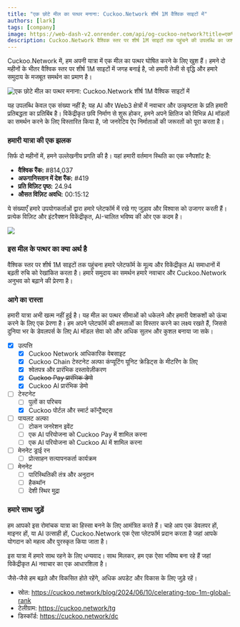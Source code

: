 ```yaml
---
title: "एक छोटे मील का पत्थर मनाना: Cuckoo.Network शीर्ष 1M वैश्विक साइटों में"
authors: [lark]
tags: [company]
image: https://web-dash-v2.onrender.com/api/og-cuckoo-network?title=एक%20छोटे%20मील%20का%20पत्थर%20मनाना:%20Cuckoo.Network%20शीर्ष%201M%20वैश्विक%20साइटों%20में
description: Cuckoo.Network वैश्विक स्तर पर शीर्ष 1M साइटों तक पहुंचने की उपलब्धि का जश्न मना रहा है, जो AI और Web3 क्षेत्र में इसकी तेजी से वृद्धि और प्रभाव को दर्शाता है।
---
```


Cuckoo.Network में, हम अपनी यात्रा में एक मील का पत्थर घोषित करने के लिए खुश हैं। हमने दो महीनों के भीतर वैश्विक स्तर पर शीर्ष 1M साइटों में जगह बनाई है, जो हमारी तेजी से वृद्धि और हमारे समुदाय के मजबूत समर्थन का प्रमाण है।

![एक छोटे मील का पत्थर मनाना: Cuckoo.Network शीर्ष 1M वैश्विक साइटों में](https://cuckoo-network.b-cdn.net/cuckoo-network-top-1m-sites.webp "एक छोटे मील का पत्थर मनाना: Cuckoo.Network शीर्ष 1M वैश्विक साइटों में")

यह उपलब्धि केवल एक संख्या नहीं है; यह AI और Web3 क्षेत्रों में नवाचार और उत्कृष्टता के प्रति हमारी प्रतिबद्धता का प्रतिबिंब है। विकेंद्रीकृत छवि निर्माण से शुरू होकर, हमने अपने क्षितिज को विभिन्न AI मॉडलों का समर्थन करने के लिए विस्तारित किया है, जो जनरेटिव ऐप निर्माताओं की जरूरतों को पूरा करता है।

### हमारी यात्रा की एक झलक

सिर्फ दो महीनों में, हमने उल्लेखनीय प्रगति की है। यहां हमारी वर्तमान स्थिति का एक स्नैपशॉट है:

- **वैश्विक रैंक:** #814,037
- **अफगानिस्तान में देश रैंक:** #419
- **प्रति विज़िट पृष्ठ:** 24.94
- **औसत विज़िट अवधि:** 00:15:12

ये संख्याएँ हमारे उपयोगकर्ताओं द्वारा हमारे प्लेटफॉर्म में रखे गए जुड़ाव और विश्वास को उजागर करती हैं। प्रत्येक विज़िट और इंटरैक्शन विकेंद्रीकृत, AI-चालित भविष्य की ओर एक कदम है।

[![](https://cuckoo-network.b-cdn.net/cuckoo-global-rank.webp)](https://www.similarweb.com/website/cuckoo.network/)

### इस मील के पत्थर का क्या अर्थ है

वैश्विक स्तर पर शीर्ष 1M साइटों तक पहुंचना हमारे प्लेटफॉर्म के मूल्य और विकेंद्रीकृत AI समाधानों में बढ़ती रुचि को रेखांकित करता है। हमारे समुदाय का समर्थन हमारे नवाचार और Cuckoo.Network अनुभव को बढ़ाने की प्रेरणा है।

### आगे का रास्ता

हमारी यात्रा अभी खत्म नहीं हुई है। यह मील का पत्थर सीमाओं को धकेलने और हमारी पेशकशों को ऊंचा करने के लिए एक प्रेरणा है। हम अपने प्लेटफॉर्म की क्षमताओं का विस्तार करने का लक्ष्य रखते हैं, जिससे दुनिया भर के डेवलपर्स के लिए AI मॉडल सेवा को और अधिक सुलभ और कुशल बनाया जा सके।

- [x] उत्पत्ति
  - [x] Cuckoo Network आधिकारिक वेबसाइट
  - [x] Cuckoo Chain टेस्टनेट अल्फा कंप्यूटिंग यूनिट क्रेडिट्स के मीटरिंग के लिए
  - [x] श्वेतपत्र और प्रारंभिक दस्तावेज़ीकरण
  - [x] ~~Cuckoo Pay प्रारंभिक डेमो~~
  - [x] Cuckoo AI प्रारंभिक डेमो
- [ ] टेस्टनेट
  - [ ] पुलों का परिचय
  - [x] Cuckoo पोर्टल और स्मार्ट कॉन्ट्रैक्ट्स
- [ ] पायलट अल्फा
  - [ ] टोकन जनरेशन इवेंट
  - [ ] एक AI परियोजना को Cuckoo Pay में शामिल करना
  - [ ] एक AI परियोजना को Cuckoo AI में शामिल करना
- [ ] मेननेट ड्राई रन
  - [ ] प्रोत्साहन सत्यापनकर्ता कार्यक्रम
- [ ] मेननेट
  - [ ] पारिस्थितिकी तंत्र और अनुदान
  - [ ] हैकथॉन
  - [ ] देशी स्थिर मुद्रा

### हमारे साथ जुड़ें

हम आपको इस रोमांचक यात्रा का हिस्सा बनने के लिए आमंत्रित करते हैं। चाहे आप एक डेवलपर हों, माइनर हों, या AI उत्साही हों, Cuckoo.Network एक ऐसा प्लेटफॉर्म प्रदान करता है जहां आपके योगदान को महत्व और पुरस्कृत किया जाता है।

इस यात्रा में हमारे साथ रहने के लिए धन्यवाद। साथ मिलकर, हम एक ऐसा भविष्य बना रहे हैं जहां विकेंद्रीकृत AI नवाचार का एक आधारशिला है।

जैसे-जैसे हम बढ़ते और विकसित होते रहेंगे, अधिक अपडेट और विकास के लिए जुड़े रहें।

- स्रोत: https://cuckoo.network/blog/2024/06/10/celerating-top-1m-global-rank
- टेलीग्राम: https://cuckoo.network/tg
- डिस्कॉर्ड: https://cuckoo.network/dc